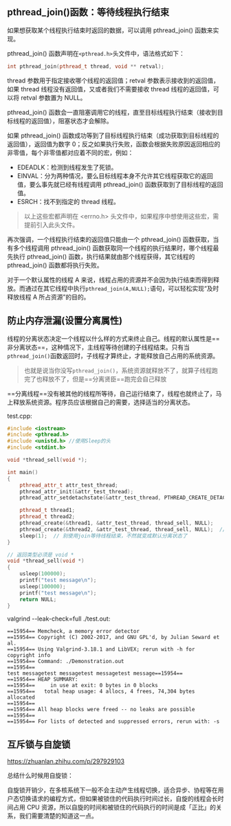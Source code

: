 ## pthread_join()函数：等待线程执行结束

如果想获取某个线程执行结束时返回的数据，可以调用 pthread_join() 函数来实现。

pthread_join() 函数声明在`<pthread.h>`头文件中，语法格式如下：

```c++
int pthread_join(pthread_t thread, void ** retval);
```

thread 参数用于指定接收哪个线程的返回值；retval 参数表示接收到的返回值，如果 thread 线程没有返回值，又或者我们不需要接收 thread 线程的返回值，可以将 retval 参数置为 NULL。

pthread_join() 函数会一直阻塞调用它的线程，直至目标线程执行结束（接收到目标线程的返回值），阻塞状态才会解除。

如果 pthread_join() 函数成功等到了目标线程执行结束（成功获取到目标线程的返回值），返回值为数字 0；反之如果执行失败，函数会根据失败原因返回相应的非零值，每个非零值都对应着不同的宏，例如：

- EDEADLK：检测到线程发生了死锁。
- EINVAL：分为两种情况，要么目标线程本身不允许其它线程获取它的返回值，要么事先就已经有线程调用 pthread_join() 函数获取到了目标线程的返回值。
- ESRCH：找不到指定的 thread 线程。

> 以上这些宏都声明在 <errno.h> 头文件中，如果程序中想使用这些宏，需提前引入此头文件。

再次强调，一个线程执行结束的返回值只能由一个 pthread_join() 函数获取，当有多个线程调用 pthread_join() 函数获取同一个线程的执行结果时，哪个线程最先执行 pthread_join() 函数，执行结果就由那个线程获得，其它线程的 pthread_join() 函数都将执行失败。

对于一个默认属性的线程 A 来说，线程占用的资源并不会因为执行结束而得到释放。而通过在其它线程中执行`pthread_join(A,NULL);`语句，可以轻松实现“及时释放线程 A 所占资源”的目的。 



## 防止内存泄漏(设置分离属性)

线程的分离状态决定一个线程以什么样的方式来终止自己。线程的默认属性是==非分离状态==，这种情况下，主线程等待创建的子线程结束。只有当`pthread_join()`函数返回时，子线程才算终止，才能释放自己占用的系统资源。

> 也就是说当你没写`pthread_join()`，系统资源就释放不了，就算子线程跑完了也释放不了，但是==分离贤臣==跑完会自己释放

==分离线程==没有被其他的线程所等待，自己运行结束了，线程也就终止了，马上释放系统资源。程序员应该根据自己的需要，选择适当的分离状态。

test.cpp:

```c++
#include <iostream>
#include <pthread.h>
#include <unistd.h> //使用Sleep的头
#include <stdint.h>

void *thread_sell(void *);

int main()
{
    pthread_attr_t attr_test_thread;
    pthread_attr_init(&attr_test_thread);
    pthread_attr_setdetachstate(&attr_test_thread, PTHREAD_CREATE_DETACHED); // 创建一个"非分离属性的线程"

    pthread_t thread1;
    pthread_t thread2;
    pthread_create(&thread1, &attr_test_thread, thread_sell, NULL); 
    pthread_create(&thread2, &attr_test_thread, thread_sell, NULL);  // 测试两个线程
    sleep(1);  // 别使用join等待线程结束，不然就变成默认分离状态了
}

// 返回类型必须是 void *
void *thread_sell(void *)
{
    usleep(100000);
    printf("test message\n");
    usleep(100000);
    printf("test message\n");
    return NULL;
}
```

 valgrind --leak-check=full ./test.out:

```
==15954== Memcheck, a memory error detector
==15954== Copyright (C) 2002-2017, and GNU GPL'd, by Julian Seward et al.
==15954== Using Valgrind-3.18.1 and LibVEX; rerun with -h for copyright info
==15954== Command: ./Demonstration.out
==15954==
test messagetest messagetest messagetest message==15954==
==15954== HEAP SUMMARY:
==15954==     in use at exit: 0 bytes in 0 blocks
==15954==   total heap usage: 4 allocs, 4 frees, 74,304 bytes allocated
==15954==
==15954== All heap blocks were freed -- no leaks are possible
==15954==
==15954== For lists of detected and suppressed errors, rerun with: -s
```



## 互斥锁与自旋锁

 https://zhuanlan.zhihu.com/p/297929103

总结什么时候用自旋锁：

自旋锁开销少，在多核系统下一般不会主动产生线程切换，适合异步、协程等在用户态切换请求的编程方式，但如果被锁住的代码执行时间过长，自旋的线程会长时间占用 CPU 资源，所以自旋的时间和被锁住的代码执行的时间是成「正比」的关系，我们需要清楚的知道这一点。
